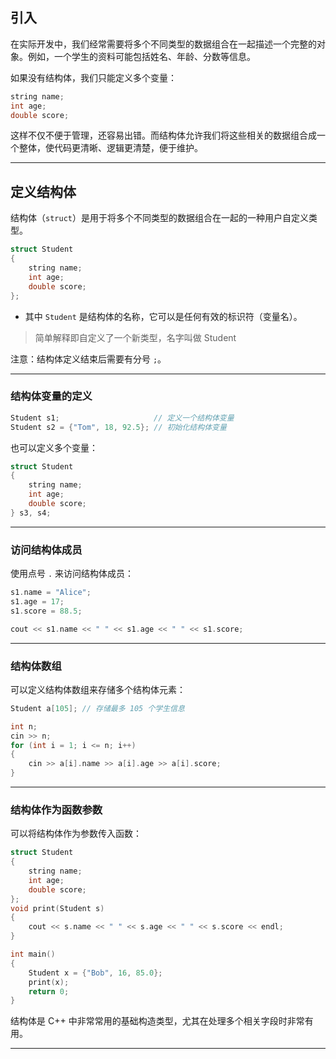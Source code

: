 

## 引入

在实际开发中，我们经常需要将多个不同类型的数据组合在一起描述一个完整的对象。例如，一个学生的资料可能包括姓名、年龄、分数等信息。

如果没有结构体，我们只能定义多个变量：

```cpp
string name;
int age;
double score;
```

这样不仅不便于管理，还容易出错。而结构体允许我们将这些相关的数据组合成一个整体，使代码更清晰、逻辑更清楚，便于维护。

---

## 定义结构体

结构体（`struct`）是用于将多个不同类型的数据组合在一起的一种用户自定义类型。

```cpp
struct Student 
{
    string name;
    int age;
    double score;
};
```

- 其中 `Student` 是结构体的名称，它可以是任何有效的标识符（变量名）。

> 简单解释即自定义了一个新类型，名字叫做 Student

注意：结构体定义结束后需要有分号 `;`。

---

### 结构体变量的定义

```cpp
Student s1;                     // 定义一个结构体变量
Student s2 = {"Tom", 18, 92.5}; // 初始化结构体变量
```

也可以定义多个变量：

```cpp
struct Student 
{
    string name;
    int age;
    double score;
} s3, s4;
```

---

### 访问结构体成员

使用点号 `.` 来访问结构体成员：

```cpp
s1.name = "Alice";
s1.age = 17;
s1.score = 88.5;

cout << s1.name << " " << s1.age << " " << s1.score;
```

---

### 结构体数组

可以定义结构体数组来存储多个结构体元素：

```cpp
Student a[105]; // 存储最多 105 个学生信息

int n;
cin >> n;
for (int i = 1; i <= n; i++)
{
    cin >> a[i].name >> a[i].age >> a[i].score;
}
```

---

### 结构体作为函数参数

可以将结构体作为参数传入函数：

```cpp
struct Student
{
    string name;
    int age;
    double score;
};
void print(Student s) 
{
    cout << s.name << " " << s.age << " " << s.score << endl;
}

int main() 
{
    Student x = {"Bob", 16, 85.0};
    print(x);
    return 0;
}
```



结构体是 C++ 中非常常用的基础构造类型，尤其在处理多个相关字段时非常有用。


___
